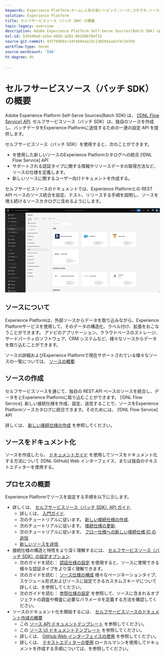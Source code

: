 ```yaml
---
keywords: Experience Platform;ホーム;人気の高いトピック;ソース;コネクタ;ソースコネクタ;ソース sdk;SDK;SDK
solution: Experience Platform
title: セルフサービスソース（バッチ SDK）の概要
topic-legacy: overview
description: Adobe Experience Platform Self-Serve Sources(Batch SDK) は、Flow Service API を使用して REST API ベースのソースを統合し、データをExperience Platformに送信できる設定 API のセットです。
exl-id: 5d5449ad-a1ba-402b-a281-0b2d8b704f32
source-git-commit: 4d7799b01c34f4b9e4a33c130583eadcfdc3af69
workflow-type: tm+mt
source-wordcount: '596'
ht-degree: 8%

---
```


# セルフサービスソース（バッチ SDK）の概要

Adobe Experience Platform Self-Serve Sources(Batch SDK) は、 [[!DNL Flow Service] API](https://www.adobe.io/experience-platform-apis/references/flow-service/). セルフサービスソース（バッチ SDK）は、独自のソースを作成し、バッチデータをExperience Platformに送信するための一連の設定 API を提供します。

セルフサービスソース（バッチ SDK）を使用すると、次のことができます。

* を使用した新しいソースのExperience Platformカタログへの統合 [!DNL Flow Service] API
* サポートされる認証タイプに関する情報やリソースデータの取得方法など、ソースの仕様を定義します。
* 新しいソースに関するユーザー向けドキュメントを作成する。

セルフサービスソースのドキュメントでは、Experience Platformとの REST API ベースのソース統合を設定、テスト、リリースする手順を説明し、ソースを増え続けるソースカタログに含めるようにします。

![カタログ](./assets/catalog.png)

## ソースについて

Experience Platformは、外部ソースからデータを取り込みながら、Experience Platformサービスを使用して、そのデータの構造化、ラベル付け、拡張をおこなうことができます。 アドビのアプリケーション、クラウドベースのストレージ、サードパーティのソフトウェア、CRM システムなど、様々なソースからデータを取り込むことができます。

ソースの詳細およびExperience Platformで現在サポートされている様々なソースの一覧については、 [ソースの概要](../home.md).

## ソースの作成

セルフサービスソースを通じて、独自の REST API ベースのソースを統合し、データをとExperience Platformに取り込むことができます。 [!DNL Flow Service]. 新しい接続仕様を作成、設定、送信することで、ソースをExperience Platformソースカタログに統合できます。そのためには、 [!DNL Flow Service] API

詳しくは、 [新しい接続仕様の作成](./api/api-overview.md) を参照してください。

## ソースをドキュメント化

ソースを作成したら、 [ドキュメントガイド](./documentation/doc-overview.md) を使用してソースをドキュメント化する方法について [!DNL GitHub] Web インターフェイス、または独自のテキストエディターを使用する。

## プロセスの概要

Experience Platformでソースを設定する手順を以下に示します。

* 詳しくは、 [セルフサービスソース（バッチ SDK）API ガイド](./api/api-overview.md).
   * 詳しくは、 [入門ガイド](./api/getting-started.md).
   * 次のチュートリアルに従います。 [新しい接続仕様の作成](./api/create.md).
   * 次のチュートリアルに従います。 [接続仕様の更新](./api/update-connection-specs.md).
   * 次のチュートリアルに従います。 [フロー仕様への新しい接続仕様 ID の追加](./api/update-flow-specs.md)
   * [新しいソースを送信](./api/submit.md).
* 接続仕様の構造と特性をより深く理解するには、 [セルフサービスソース（バッチ SDK）の設定オプション](./config/config.md).
   * 次のガイドを読む： [認証仕様の設定](./config/authspec.md) を使用すると、ソースに使用できる様々な認証タイプをより深く理解できます。
   * 次のガイドを読む： [ソース仕様の構成](./config/sourcespec.md) 様々なページネーションタイプ、スケジュール形式およびソースに設定できるカスタムスキーマについて詳しくは、を参照してください。
   * 次のガイドを読む： [参照仕様の設定](./config/explorespec.md) を参照して、ソースに含まれるオブジェクトの調査や検査に必要なパラメータを定義する方法を確認してください。
* ソースのドキュメント化を開始するには、 [セルフサービスソースのドキュメント作成の概要](./documentation/doc-overview.md)
   * この [ソース API ドキュメントテンプレート](./documentation/template.md) を参照してください。
   * この [ソース UI ドキュメントテンプレート](./documentation/ui-template.md) を参照してください。
   * 詳しくは、 [GitHub Web インターフェイスの使用](./documentation/github.md) を参照してください。
   * 詳しくは、 [テキストエディターの使用](./documentation/text-editor.md) ローカルマシンを使用してドキュメントを作成する手順については、を参照してください。
